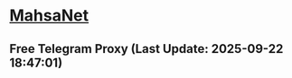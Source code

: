 
# [MahsaNet](https://t.me/mahsa_net)
## Free Telegram Proxy (Last Update: 2025-09-22 18:47:01)

    